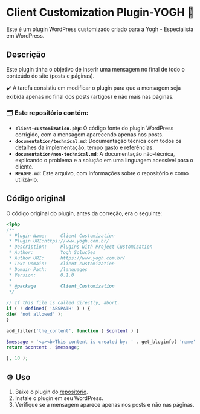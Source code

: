 # Client Customization Plugin-YOGH 🚀

Este é um plugin WordPress customizado criado para a Yogh - Especialista em WordPress.

## Descrição

Este plugin tinha o objetivo de inserir uma mensagem no final de todo o conteúdo do site (posts e páginas).

✔️ A tarefa consistiu em modificar o plugin para que a mensagem seja exibida apenas no final dos posts (artigos) e não mais nas páginas.

### 🗂️ Este repositório contém:

*   **`client-customization.php`**: O código fonte do plugin WordPress corrigido, com a mensagem aparecendo apenas nos posts.
*   **`documentation/technical.md`**: Documentação técnica com todos os detalhes da implementação, tempo gasto e referências.
*   **`documentation/non-technical.md`**: A documentação não-técnica, explicando o problema e a solução em uma linguagem acessível para o cliente.
*   **`README.md`**: Este arquivo, com informações sobre o repositório e como utilizá-lo.

## Código original

O código original do plugin, antes da correção, era o seguinte:
```php
<?php
/**
 * Plugin Name:     Client Customization
 * Plugin URI:https://www.yogh.com.br/
 * Description:     Plugins with Project Customization
 * Author:          Yogh Soluções
 * Author URI:      https://www.yogh.com.br/
 * Text Domain:     client-customization
 * Domain Path:     /languages
 * Version:         0.1.0
 *
 * @package         Client_Customization
 */

// If this file is called directly, abort.
if ( ! defined( 'ABSPATH' ) ) {
die( 'not allowed' );
}

add_filter('the_content', function ( $content ) {

$message = '<p><b>This content is created by: ' . get_bloginfo( 'name' ) . ' (' . get_bloginfo( 'url' ) . ')</b></p>';
return $content . $message;

}, 10 );
```

## ⚙️ Uso 

1.  Baixe o plugin do [repositório](https://link_do_seu_repositorio).
2.  Instale o plugin em seu WordPress.
3.  Verifique se a mensagem aparece apenas nos posts e não nas páginas.
